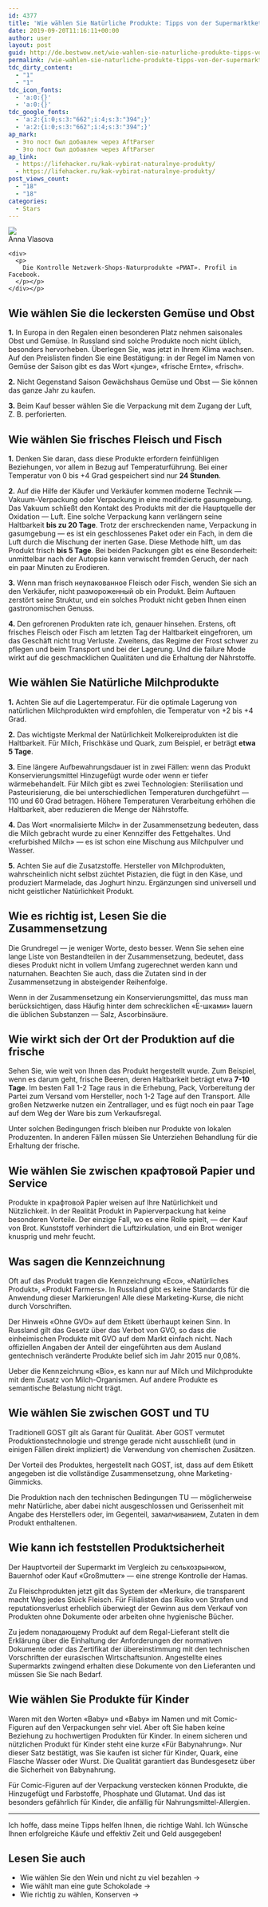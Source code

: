 ```yaml
---
id: 4377
title: 'Wie wählen Sie Natürliche Produkte: Tipps von der Supermarktkette'
date: 2019-09-20T11:16:11+00:00
author: user
layout: post
guid: http://de.bestwow.net/wie-wahlen-sie-naturliche-produkte-tipps-von-der-supermarktkette/
permalink: /wie-wahlen-sie-naturliche-produkte-tipps-von-der-supermarktkette/
tdc_dirty_content:
  - "1"
  - "1"
tdc_icon_fonts:
  - 'a:0:{}'
  - 'a:0:{}'
tdc_google_fonts:
  - 'a:2:{i:0;s:3:"662";i:4;s:3:"394";}'
  - 'a:2:{i:0;s:3:"662";i:4;s:3:"394";}'
ap_mark:
  - Это пост был добавлен через AftParser
  - Это пост был добавлен через AftParser
ap_link:
  - https://lifehacker.ru/kak-vybirat-naturalnye-produkty/
  - https://lifehacker.ru/kak-vybirat-naturalnye-produkty/
post_views_count:
  - "18"
  - "18"
categories:
  - Stars
---
```

<div>
  <div>
    <img src="http://de.bestwow.net/wp-content/uploads/2019/09/kak-vybirat-natural-nye-produkty-sovety-ot-upravlyayuschey-set-yu-supermarketov-1.jpeg" />
  </div>
  
  <div>
    <div>
      Anna Vlasova
    </div>
    
    <div>
      <p>
        Die Kontrolle Netzwerk-Shops-Naturprodukte «РИАТ». Profil in Facebook.
      </p></p>
    </div></p>
  </div></p>
</div>

## Wie wählen Sie die leckersten Gemüse und Obst

**1.** In Europa in den Regalen einen besonderen Platz nehmen saisonales Obst und Gemüse. In Russland sind solche Produkte noch nicht üblich, besonders hervorheben. Überlegen Sie, was jetzt in Ihrem Klima wachsen. Auf den Preislisten finden Sie eine Bestätigung: in der Regel im Namen von Gemüse der Saison gibt es das Wort «junge», «frische Ernte», «frisch».

**2.** Nicht Gegenstand Saison Gewächshaus Gemüse und Obst — Sie können das ganze Jahr zu kaufen.

**3.** Beim Kauf besser wählen Sie die Verpackung mit dem Zugang der Luft, Z. B. perforierten.

## Wie wählen Sie frisches Fleisch und Fisch

**1.** Denken Sie daran, dass diese Produkte erfordern feinfühligen Beziehungen, vor allem in Bezug auf Temperaturführung. Bei einer Temperatur von 0 bis +4 Grad gespeichert sind nur **24 Stunden**.

**2.** Auf die Hilfe der Käufer und Verkäufer kommen moderne Technik — Vakuum-Verpackung oder Verpackung in eine modifizierte gasumgebung. Das Vakuum schließt den Kontakt des Produkts mit der die Hauptquelle der Oxidation — Luft. Eine solche Verpackung kann verlängern seine Haltbarkeit **bis zu 20 Tage**. Trotz der erschreckenden name, Verpackung in gasumgebung — es ist ein geschlossenes Paket oder ein Fach, in dem die Luft durch die Mischung der inerten Gase. Diese Methode hilft, um das Produkt frisch **bis 5 Tage**. Bei beiden Packungen gibt es eine Besonderheit: unmittelbar nach der Autopsie kann verwischt fremden Geruch, der nach ein paar Minuten zu Erodieren.

**3.** Wenn man frisch неупакованное Fleisch oder Fisch, wenden Sie sich an den Verkäufer, nicht размороженный ob ein Produkt. Beim Auftauen zerstört seine Struktur, und ein solches Produkt nicht geben Ihnen einen gastronomischen Genuss.

**4.** Den gefrorenen Produkten rate ich, genauer hinsehen. Erstens, oft frisches Fleisch oder Fisch am letzten Tag der Haltbarkeit eingefroren, um das Geschäft nicht trug Verluste. Zweitens, das Regime der Frost schwer zu pflegen und beim Transport und bei der Lagerung. Und die failure Mode wirkt auf die geschmacklichen Qualitäten und die Erhaltung der Nährstoffe.

## Wie wählen Sie Natürliche Milchprodukte

**1.** Achten Sie auf die Lagertemperatur. Für die optimale Lagerung von natürlichen Milchprodukten wird empfohlen, die Temperatur von +2 bis +4 Grad.

**2.** Das wichtigste Merkmal der Natürlichkeit Molkereiprodukten ist die Haltbarkeit. Für Milch, Frischkäse und Quark, zum Beispiel, er beträgt **etwa 5 Tage**.

**3.** Eine längere Aufbewahrungsdauer ist in zwei Fällen: wenn das Produkt Konservierungsmittel Hinzugefügt wurde oder wenn er tiefer wärmebehandelt. Für Milch gibt es zwei Technologien: Sterilisation und Pasteurisierung, die bei unterschiedlichen Temperaturen durchgeführt — 110 und 60 Grad betragen. Höhere Temperaturen Verarbeitung erhöhen die Haltbarkeit, aber reduzieren die Menge der Nährstoffe.

**4.** Das Wort «normalisierte Milch» in der Zusammensetzung bedeuten, dass die Milch gebracht wurde zu einer Kennziffer des Fettgehaltes. Und «refurbished Milch» — es ist schon eine Mischung aus Milchpulver und Wasser.

**5.** Achten Sie auf die Zusatzstoffe. Hersteller von Milchprodukten, wahrscheinlich nicht selbst züchtet Pistazien, die fügt in den Käse, und produziert Marmelade, das Joghurt hinzu. Ergänzungen sind universell und nicht geistlicher Natürlichkeit Produkt.

## Wie es richtig ist, Lesen Sie die Zusammensetzung

Die Grundregel — je weniger Worte, desto besser. Wenn Sie sehen eine lange Liste von Bestandteilen in der Zusammensetzung, bedeutet, dass dieses Produkt nicht in vollem Umfang zugerechnet werden kann und naturnahen. Beachten Sie auch, dass die Zutaten sind in der Zusammensetzung in absteigender Reihenfolge.

Wenn in der Zusammensetzung ein Konservierungsmittel, das muss man berücksichtigen, dass Häufig hinter dem schrecklichen «E-шками» lauern die üblichen Substanzen — Salz, Ascorbinsäure.

## Wie wirkt sich der Ort der Produktion auf die frische

Sehen Sie, wie weit von Ihnen das Produkt hergestellt wurde. Zum Beispiel, wenn es darum geht, frische Beeren, deren Haltbarkeit beträgt etwa **7-10 Tage**. Im besten Fall 1-2 Tage raus in die Erhebung, Pack, Vorbereitung der Partei zum Versand vom Hersteller, noch 1-2 Tage auf den Transport. Alle großen Netzwerke nutzen ein Zentrallager, und es fügt noch ein paar Tage auf dem Weg der Ware bis zum Verkaufsregal.

Unter solchen Bedingungen frisch bleiben nur Produkte von lokalen Produzenten. In anderen Fällen müssen Sie Unterziehen Behandlung für die Erhaltung der frische.

## Wie wählen Sie zwischen крафтовой Papier und Service

Produkte in крафтовой Papier weisen auf Ihre Natürlichkeit und Nützlichkeit. In der Realität Produkt in Papierverpackung hat keine besonderen Vorteile. Der einzige Fall, wo es eine Rolle spielt, — der Kauf von Brot. Kunststoff verhindert die Luftzirkulation, und ein Brot weniger knusprig und mehr feucht.

## Was sagen die Kennzeichnung

Oft auf das Produkt tragen die Kennzeichnung «Eco», «Natürliches Produkt», «Produkt Farmers». In Russland gibt es keine Standards für die Anwendung dieser Markierungen! Alle diese Marketing-Kurse, die nicht durch Vorschriften.

Der Hinweis «Ohne GVO» auf dem Etikett überhaupt keinen Sinn. In Russland gilt das Gesetz über das Verbot von GVO, so dass die einheimischen Produkte mit GVO auf dem Markt einfach nicht. Nach offiziellen Angaben der Anteil der eingeführten aus dem Ausland gentechnisch veränderte Produkte belief sich im Jahr 2015 nur 0,08%.

Ueber die Kennzeichnung «Bio», es kann nur auf Milch und Milchprodukte mit dem Zusatz von Milch-Organismen. Auf andere Produkte es semantische Belastung nicht trägt.

## Wie wählen Sie zwischen GOST und TU

Traditionell GOST gilt als Garant für Qualität. Aber GOST vermutet Produktionstechnologie und strenge gerade nicht ausschließt (und in einigen Fällen direkt impliziert) die Verwendung von chemischen Zusätzen.

Der Vorteil des Produktes, hergestellt nach GOST, ist, dass auf dem Etikett angegeben ist die vollständige Zusammensetzung, ohne Marketing-Gimmicks.

Die Produktion nach den technischen Bedingungen TU — möglicherweise mehr Natürliche, aber dabei nicht ausgeschlossen und Gerissenheit mit Angabe des Herstellers oder, im Gegenteil, замалчиванием, Zutaten in dem Produkt enthaltenen.

## Wie kann ich feststellen Produktsicherheit

Der Hauptvorteil der Supermarkt im Vergleich zu сельхозрынком, Bauernhof oder Kauf «Großmutter» — eine strenge Kontrolle der Hamas.

Zu Fleischprodukten jetzt gilt das System der «Merkur», die transparent macht Weg jedes Stück Fleisch. Für Filialisten das Risiko von Strafen und reputationsverlust erheblich überwiegt der Gewinn aus dem Verkauf von Produkten ohne Dokumente oder arbeiten ohne hygienische Bücher.

Zu jedem попадающему Produkt auf dem Regal-Lieferant stellt die Erklärung über die Einhaltung der Anforderungen der normativen Dokumente oder das Zertifikat der übereinstimmung mit den technischen Vorschriften der eurasischen Wirtschaftsunion. Angestellte eines Supermarkts zwingend erhalten diese Dokumente von den Lieferanten und müssen Sie Sie nach Bedarf.

## Wie wählen Sie Produkte für Kinder

Waren mit den Worten «Baby» und «Baby» im Namen und mit Comic-Figuren auf den Verpackungen sehr viel. Aber oft Sie haben keine Beziehung zu hochwertigen Produkten für Kinder. In einem sicheren und nützlichen Produkt für Kinder steht eine kurze «Für Babynahrung». Nur dieser Satz bestätigt, was Sie kaufen ist sicher für Kinder, Quark, eine Flasche Wasser oder Wurst. Die Qualität garantiert das Bundesgesetz über die Sicherheit von Babynahrung.

Für Comic-Figuren auf der Verpackung verstecken können Produkte, die Hinzugefügt und Farbstoffe, Phosphate und Glutamat. Und das ist besonders gefährlich für Kinder, die anfällig für Nahrungsmittel-Allergien.

* * *

Ich hoffe, dass meine Tipps helfen Ihnen, die richtige Wahl. Ich Wünsche Ihnen erfolgreiche Käufe und effektiv Zeit und Geld ausgegeben!

## Lesen Sie auch

  * Wie wählen Sie den Wein und nicht zu viel bezahlen →
  * Wie wählt man eine gute Schokolade →
  * Wie richtig zu wählen, Konserven →